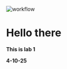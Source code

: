 ![workflow](https://github.com/<UserName>/<RepositoryName>/actions/workflows/main.yml/badge.svg)

# Hello there

**This is lab 1**

**4-10-25** 